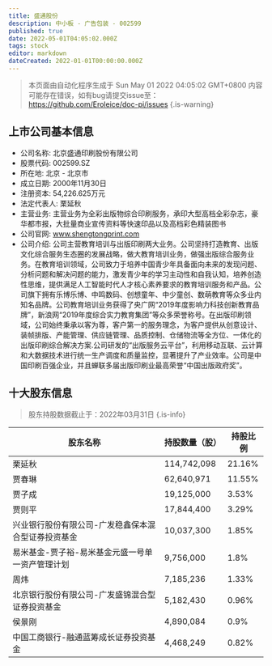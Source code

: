 ```yaml
---
title: 盛通股份
description: 中小板 - 广告包装 - 002599
published: true
date: 2022-05-01T04:05:02.000Z
tags: stock
editor: markdown
dateCreated: 2022-01-01T00:00:00.000Z
---
```


> 本页面由自动化程序生成于 Sun May 01 2022 04:05:02 GMT+0800
> 内容可能存在错误，如有bug请提交issue至：https://github.com/Eroleice/doc-pi/issues
{.is-warning}

## 上市公司基本信息
- 公司名称: 北京盛通印刷股份有限公司
- 股票代码: 002599.SZ
- 所在地: 北京 - 北京市
- 成立日期: 2000年11月30日
- 注册资本: 54,226.625万元
- 法定代表人: 栗延秋
- 主营业务: 主营业务为全彩出版物综合印刷服务，承印大型高档全彩杂志，豪华都市报，大批量商业宣传资料等快速印品以及高档彩色精装图书
- 公司官网: www.shengtongprint.com
- 公司介绍: 公司主营教育培训与出版印刷两大业务。公司坚持打造教育、出版文化综合服务生态圈的发展战略，做大教育培训业务，做强出版综合服务业务。在教育培训领域，公司致力于培养中国青少年具备面向未来的发现问题、分析问题和解决问题的能力，激发青少年的学习主动性和自我认知，培养创造性思维，提供满足人工智能时代人才核心素养要求的教育培训服务和产品。公司旗下拥有乐博乐博、中鸣数码、创想童年、中少童创、数萌教育等众多业内知名品牌。公司教育培训业务获得了央广网“2019年度影响力科技创新教育品牌”，新浪网“2019年度综合实力教育集团”等众多荣誉称号。在出版印刷领域，公司始终秉承以客为尊，客户第一的服务理念，为客户提供从创意设计、装帧排版、产能管理、供应链管理、品质控制、仓储物流等全方位、一体化的出版印刷综合解决方案.公司研发的“出版服务云平台”，利用移动互联、云计算和大数据技术进行统一生产调度和质量监控，显著提升了产业效率。公司是中国印刷百强企业，并且蝉联多届出版印刷业最高荣誉“中国出版政府奖”。


## 十大股东信息
> 股东持股数据截止于：2022年03月31日
{.is-info}

| 股东名称 | 持股数量（股） | 持股比例 |
| --- | --- | --- |
| 栗延秋 | 114,742,098 | 21.16% |
| 贾春琳 | 62,640,971 | 11.55% |
| 贾子成 | 19,125,000 | 3.53% |
| 贾则平 | 17,844,400 | 3.29% |
| 兴业银行股份有限公司-广发稳鑫保本混合型证券投资基金 | 10,037,300 | 1.85% |
| 易米基金-贾子裕-易米基金元盛一号单一资产管理计划 | 9,756,000 | 1.8% |
| 周炜 | 7,185,236 | 1.33% |
| 北京银行股份有限公司-广发盛锦混合型证券投资基金 | 5,182,430 | 0.96% |
| 侯景刚 | 4,890,084 | 0.9% |
| 中国工商银行-融通蓝筹成长证券投资基金 | 4,468,249 | 0.82% |




